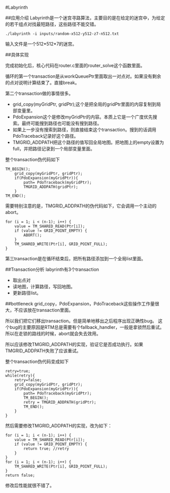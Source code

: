 #Labyrinth

##应用介绍
Labyrinth是一个迷宫寻路算法，主要目的是在给定的迷宫中，为给定的若干组点对找最短路径，这些路径不能交错。

	./labyrinth -i inputs/random-x512-y512-z7-n512.txt

输入文件是一个512\*512\*7的迷宫。

##具体实现

完成初始化后，核心代码在router.c里面的router_solve这个函数里面。

循环的第一个transaction是从workQueuePtr里面取出一对点对。如果没有剩余的点对说明计算结束了。直接break。

第二个transaction做的事情很多。
- grid_copy(myGridPtr, gridPtr);这个是把全局的gridPtr里面的内容复制到局部变量里。
- PdoExpansion这个是修改myGridPtr的内容。本质上它是一个广度优先搜索。最终可能搜到路径也可能没有搜到路径。
- 如果上一步没有搜索到路径，则直接结束这个transaction。搜到的话调用PdoTraceback记录好这个路径。
- TMGRID_ADDPATH把这个路径的值写回全局地图。把地图上的empty设置为full，并把路径记录到一个局部变量里面。

整个transaction伪代码如下

	TM_BEGIN();
    	grid_copy(myGridPtr, gridPtr);
    	if(PdoExpansion(myGridPtr)){
    		path= PdoTraceback(myGridPtr); 
    		TMGRID_ADDPATH(gridPtr);
    	}
    TM_END();
    
需要特别注意的是，TMGRID_ADDPATH的伪代码如下，它会调用一个主动的abort。

	for (i = 1; i < (n-1); i++) {
        value = TM_SHARED_READ(Ptr[i]);
        if (value != GRID_POINT_EMPTY) {
            ABORT();
        }
        TM_SHARED_WRITE(Ptr[i], GRID_POINT_FULL);
    }

第三transaction是在循环结束后，把所有路径添加到一个全局list里面。

##Transaction分析
labyrinth有3个transaction
- 取出点对
- 读地图，计算路径，写回地图。
- 更新路径list。

##bottleneck
grid_copy，PdoExpansion，PdoTraceback这些操作工作量很大，不应该放在transaction里面。

所以我们把它们移出transaction。但是简单地移出之后程序出现正确性bug。
这个bug的主要原因是RTM总是需要有个fallback_handler，一般是拿锁然后重试。所以在走锁的路线的时候，abort就会失去效用。

所以应该修改TMGRID\_ADDPATH的实现，验证它是否成功执行。如果TMGRID\_ADDPATH失败了应该重试。

整个transaction伪代码变成如下

	retry=true;
	while(retry){
		retry=false;
    	grid_copy(myGridPtr, gridPtr);
    	if(PdoExpansion(myGridPtr)){
    		path= PdoTraceback(myGridPtr); 
			TM_BEGIN();
    		retry = TMGRID_ADDPATH(gridPtr);
    		TM_END();
    	}
    }
    
然后需要修改TMGRID_ADDPATH的实现，改为如下：
    
	for (i = 1; i < (n-1); i++) {
        value = TM_SHARED_READ(Ptr[i]);
        if (value != GRID_POINT_EMPTY) {
            return true; //retry
        }
    }
    for (i = 1; i < (n-1); i++) {
    	TM_SHARED_WRITE(Ptr[i], GRID_POINT_FULL);
    }
    return false;
    
修改后性能就很不错了。
    






